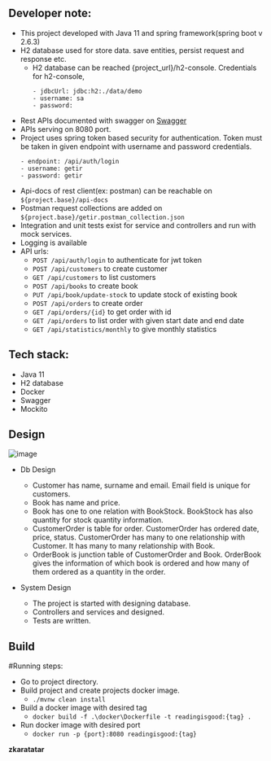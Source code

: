 ## Developer note:
  - This project developed with Java 11 and spring framework(spring boot v 2.6.3)
  - H2 database used for store data. save entities, persist request and response etc.
    - H2 database can be reached {project_url}/h2-console. Credentials for h2-console,
       ```
       - jdbcUrl: jdbc:h2:./data/demo
       - username: sa
       - password: 
      ```
  - Rest APIs documented with swagger on [Swagger](http://localhost:8080/swagger-ui) 
  - APIs serving on 8080 port.
  - Project uses spring token based security for authentication. Token must be taken in given endpoint with username and password credentials.
       ```
       - endpoint: /api/auth/login
       - username: getir
       - password: getir
      ```
   - Api-docs of rest client(ex: postman) can be reachable on ```${project.base}/api-docs```
   - Postman request collections are added on ```${project.base}/getir.postman_collection.json```
   - Integration and unit tests exist for service and controllers and run with mock services.
   - Logging is available
   - API urls: 
     - ```POST /api/auth/login``` to authenticate for jwt token
     - ```POST /api/customers``` to create customer
     - ```GET /api/customers``` to list customers
     - ```POST /api/books``` to create book
     - ```PUT /api/book/update-stock``` to update stock of existing book
     - ```POST /api/orders``` to create order
     - ```GET /api/orders/{id}``` to get order with id
     - ```GET /api/orders``` to list order with given start date and end date
     - ```GET /api/statistics/monthly``` to give monthly statistics

## Tech stack:

* Java 11
* H2 database
* Docker
* Swagger
* Mockito

## Design

![image](https://user-images.githubusercontent.com/9322357/155968084-43df853d-08cf-4ffc-aa16-100cb1685b4e.png)

- Db Design
  - Customer has name, surname and email. Email field is unique for customers.
  - Book has name and price. 
  - Book has one to one relation with BookStock. BookStock has also quantity for stock quantity information.
  - CustomerOrder is table for order. CustomerOrder has ordered date, price, status. CustomerOrder has many to one relationship with Customer. It has many to many relationship with Book.
  - OrderBook is junction table of CustomerOrder and Book. OrderBook gives the information of which book is ordered and how many of them ordered as a quantity in the order.

- System Design
  - The project is started with designing database.
  - Controllers and services and designed.
  - Tests are written.

## Build

#Running steps:
- Go to project directory.
- Build project and create projects docker image.
  - ```./mvnw clean install```
- Build a docker image with desired tag
  - ```docker build -f .\docker\Dockerfile -t readingisgood:{tag} .```
- Run docker image with desired port
  - ```docker run -p {port}:8080 readingisgood:{tag}```  

**zkaratatar**
